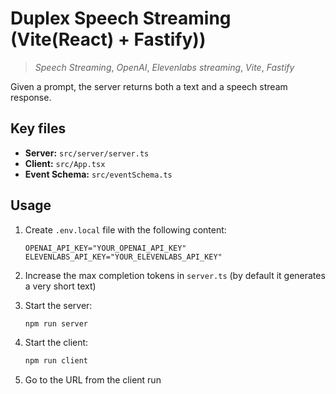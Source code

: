 # Duplex Speech Streaming (Vite(React) + Fastify))

> _Speech Streaming_, _OpenAI_, _Elevenlabs_ _streaming_, _Vite_, _Fastify_

Given a prompt, the server returns both a text and a speech stream response.

## Key files

- **Server:** `src/server/server.ts`
- **Client:** `src/App.tsx`
- **Event Schema:** `src/eventSchema.ts`

## Usage

1. Create `.env.local` file with the following content:

   ```
   OPENAI_API_KEY="YOUR_OPENAI_API_KEY"
   ELEVENLABS_API_KEY="YOUR_ELEVENLABS_API_KEY"
   ```

2. Increase the max completion tokens in `server.ts` (by default it generates a very short text)

3. Start the server:

   ```sh
   npm run server
   ```

4. Start the client:

   ```sh
   npm run client
   ```

5. Go to the URL from the client run

